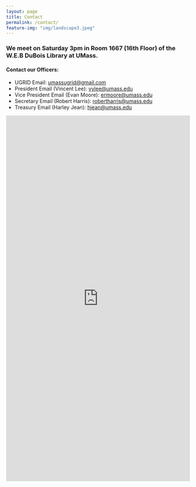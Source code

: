 ```yaml
---
layout: page
title: Contact
permalink: /contact/
feature-img: "img/landscape3.jpeg"
---
```

<h3>We meet on Saturday 3pm in Room 1667 (16th Floor) of the W.E.B DuBois Library at UMass.</h3>

<h4>Contact our Officers:</h4>

- UGRID Email: <umassugrid@gmail.com><br />
- President Email (Vincent Lee): <vylee@umass.edu><br />
- Vice President Email (Evan Moore): <ermoore@umass.edu><br />
- Secretary Email (Robert Harris): <robertharris@umass.edu><br />
- Treasury Email (Harley Jean): <hjean@umass.edu><br />

<iframe src="https://docs.google.com/forms/d/e/1FAIpQLSesUvgBN3yv7W5qPWy4w7wnOP9wck9LjZwkp4KoH09ynElqvQ/viewform?embedded=true" width="100%" height="1000" frameborder="0" marginheight="0" marginwidth="0">Loading...</iframe>
 

